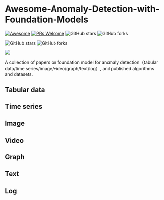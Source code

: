 # Awesome-Anomaly-Detection-with-Foundation-Models

[![Awesome](https://cdn.rawgit.com/sindresorhus/awesome/d7305f38d29fed78fa85652e3a63e154dd8e8829/media/badge.svg)](https://github.com/mala-lab/Awesome-Anomaly-Detection-with-Foundation-Models) 
[![PRs Welcome](https://img.shields.io/badge/PRs-welcome-brightgreen.svg?style=flat-square)](https://github.com/mala-lab/Awesome-Anomaly-Detection-with-Foundation-Models) 
![GitHub stars](https://img.shields.io/github/stars/mala-lab/Awesome-Anomaly-Detection-with-Foundation-Models?color=yellow&label=Stars)
![GitHub forks](https://img.shields.io/github/forks/mala-lab/Awesome-Anomaly-Detection-with-Foundation-Models?color=blue&label=Forks) 

![GitHub stars](https://img.shields.io/github/stars/mala-lab/Awesome-Anomaly-Detection-with-Foundation-Models?color=yellow&label=Stars)
![GitHub forks](https://img.shields.io/github/forks/mala-lab/Awesome-Anomaly-Detection-with-Foundation-Models?color=blue&label=Forks) 

![](https://visitor-badge.glitch.me/badge?page_id=littleTreeme)

A collection of papers on foundation model for anomaly detection（tabular data/time series/image/video/graph/text/log）, and published algorithms and datasets.


## Tabular data




## Time series



## Image



## Video




## Graph




## Text


## Log

